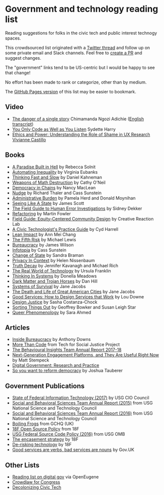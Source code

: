 # Government and technology reading list

Reading suggestions for folks in the civic tech and public interest technogy spaces.

This crowdsourced list originated with a [Twitter thread](https://twitter.com/peterkarman/status/1334506648824582156)
and follow up on some private email and Slack channels. Feel free to [create a PR](https://github.com/karpet/gov-tech-reading-list) and suggest changes.

The "government" links tend to be US-centric but I would be happy to see that change!

No effort has been made to rank or categorize, other than by medium.

The [GitHub Pages version](https://karpet.github.io/gov-tech-reading-list/) of this list may be easier to bookmark.

## Video

* [The danger of a single story](https://www.ted.com/talks/chimamanda_ngozi_adichie_the_danger_of_a_single_story) Chimamanda Ngozi Adichie ([English transcript](https://www.ted.com/talks/chimamanda_ngozi_adichie_the_danger_of_a_single_story/transcript?language=en))
* [You Only Code as Well as You Listen](https://youtu.be/BMPAdLYSCNI) Sydette Harry
* [Ethics and Power: Understanding the Role of Shame in UX Research](https://youtu.be/Bsk_Y_Spz38) [Vivianne Castillo](https://medium.com/@viviannecastillo)

## Books

* [A Paradise Built in Hell](https://www.indiebound.org/book/9780143118077) by Rebecca Solnit
* [Automating Inequality](https://www.indiebound.org/book/9781250215789) by Virginia Eubanks
* [Thinking Fast and Slow](https://www.indiebound.org/book/9780374533557) by Daniel Kahneman
* [Weapons of Math Destruction](https://www.indiebound.org/book/9780553418835) by Cathy O'Neil
* [Democracy in Chains](https://www.indiebound.org/book/9781101980972) by Nancy MacLean
* [Nudge](https://www.indiebound.org/book/9780143115267) by Richard Thaler and Cass Sunstein
* [Administrative Burden](https://www.indiebound.org/book/9780871544445) by Pamela Herd and Donald Moynihan
* [Seeing Like A State](https://www.indiebound.org/book/9780300246759) by James Scott
* [The Field Guide to Human Error Investigations](https://www.indiebound.org/book/9781138704268) by Sidney Dekker
* [Refactoring](https://www.indiebound.org/book/9780134757599) by Martin Fowler
* [Field Guide: Equity-Centered Community Design](https://www.creativereactionlab.com/store/p/field-guide-equity-centered-community-design) by Creative Reaction Lab
* [A Civic Technologist's Practice Guide](https://www.indiebound.org/book/9781735286501) by Cyd Harrell
* [Lean Impact](https://www.indiebound.org/book/9781119506607) by Ann Mei Chang
* [The Fifth Risk](https://www.indiebound.org/book/9780393357455) by Michael Lewis
* [Bureaucracy](https://www.indiebound.org/book/9780465007851) by James Wilson
* [Infotopia](https://www.indiebound.org/book/9780195340679) by Cass Sunstein
* [Change of State](https://www.indiebound.org/book/9780262513241) by Sandra Braman
* [Privacy In Context](https://www.indiebound.org/book/9780804752374) by Helen Nissenbaum
* [Truth Decay](https://www.rand.org/pubs/research_reports/RR2314.html) by Jennifer Kavanagh and Michael Rich
* [The Real World of Technology](https://www.indiebound.org/book/9780887846366) by Ursula Franklin
* [Thinking In Systems](https://www.indiebound.org/book/9781603580557) by Donella Meadows
* [Dark Matter and Trojan Horses](https://isbnsearch.org/isbn/0992914639) by Dan Hill
* [Systems of Survival](https://www.indiebound.org/book/9780679748168) by Jane Jacobs
* [The Death and Life of Great American Cities](https://www.indiebound.org/book/9780679741954) by Jane Jacobs
* [Good Services: How to Design Services that Work](https://www.indiebound.org/book/9789063695439) by Lou Downe
* [Design Justice](https://www.indiebound.org/book/9780262043458) by Sasha Costanza-Chock
* [Sorting Things Out](https://www.indiebound.org/book/9780262522953) by Geoffrey Bowker and Susan Leigh Star
* [Queer Phenomenology](https://www.indiebound.org/book/9780822339144) by Sara Ahmed

## Articles

* [Inside Bureaucracy](https://www.rand.org/content/dam/rand/pubs/papers/2008/P2963.pdf) by Anthony Downs
* [More Than Code](https://morethancode.cc/report/) from Tech for Social Justice Project
* [The Behavioural Insights Team Annual Report 2017-18](https://www.bi.team/wp-content/uploads/2019/01/Annual-update-report-BIT-2017-2018.pdf)
* [Next-Generation Engagement Platforms, and They Are Useful Right Now](https://civichall.org/civicist/next-generation-engagement-platforms-and-how-are-they-useful-right-now-part-1/) by Matt Stempeck
* [Digital Government: Research and Practice](https://dl.acm.org/journal/dgov)
* [So you want to reform democracy](https://medium.com/civic-tech-thoughts-from-joshdata/so-you-want-to-reform-democracy-7f3b1ef10597) by Joshua Tauberer

## Government Publications

* [State of Federal Information Technology (2017)](https://s3.amazonaws.com/sitesusa/wp-content/uploads/sites/1151/2017/05/CIO-Council-State-of-Federal-IT-Report-January-2017-1.pdf) by USG CIO Council
* [Social and Behavioral Sciences Team Annual Report (2015)](https://www.ideas42.org/wp-content/uploads/2015/09/sbst_2015_annual_report_final_9_14_15.pdf) from USG National Science and Technology Council
* [Social and Behavioral Sciences Team Annual Report (2016)](https://www.whitehouse.gov/sites/whitehouse.gov/files/images/2016%20Social%20and%20Behavioral%20Sciences%20Team%20Annual%20Report.pdf) from USG National Science and Technology Council
* [Boiling Frogs](https://github.com/gchq/BoilingFrogs/blob/master/GCHQ_Boiling_Frogs.pdf) from GCHQ (UK)
* [18F Open Source Policy](https://18f.gsa.gov/open-source-policy/) from 18F
* [USG Federal Source Code Policy (2016)](https://obamawhitehouse.archives.gov/sites/default/files/omb/memoranda/2016/m_16_21.pdf) from USG OMB
* [The encasement strategy](https://18f.gsa.gov/2014/09/08/the-encasement-strategy-on-legacy-systems-and-the/) by 18F
* [De-risking technology](https://derisking-guide.18f.gov/) by 18F
* [Good services are verbs, bad services are nouns](https://designnotes.blog.gov.uk/2015/06/22/good-services-are-verbs-2/) by Gov.UK

## Other Lists

* [Reading list on digital gov](https://docs.google.com/document/d/1xuTuEPjMeiIv1Kwxv5MYXFAv1lBnLdO15YuL_oKYxSI/edit) via OpenEugene
* [Crowdlaw for Congress](https://congress.crowd.law/)
* [Decolonizing Civic Tech](https://decolonizingcivictech.com/)
